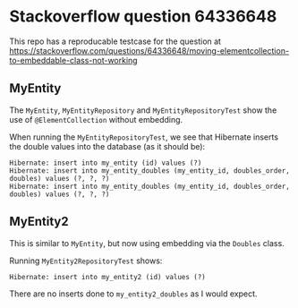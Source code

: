 # Stackoverflow question 64336648

This repo has a reproducable testcase for the question at https://stackoverflow.com/questions/64336648/moving-elementcollection-to-embeddable-class-not-working

## MyEntity

The `MyEntity`, `MyEntityRepository` and `MyEntityRepositoryTest` show the use of `@ElementCollection` without embedding.

When running the `MyEntityRepositoryTest`, we see that Hibernate inserts the double values into the database (as it should be):

```
Hibernate: insert into my_entity (id) values (?)
Hibernate: insert into my_entity_doubles (my_entity_id, doubles_order, doubles) values (?, ?, ?)
Hibernate: insert into my_entity_doubles (my_entity_id, doubles_order, doubles) values (?, ?, ?)
```

## MyEntity2

This is similar to `MyEntity`, but now using embedding via the `Doubles` class.

Running `MyEntity2RepositoryTest` shows:

```
Hibernate: insert into my_entity2 (id) values (?)
```

There are no inserts done to `my_entity2_doubles` as I would expect.
